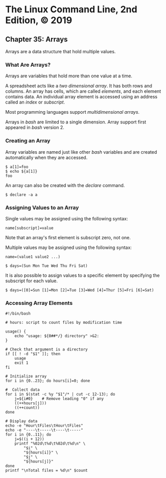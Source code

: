 # The Linux Command Line, 2nd Edition, © 2019

## Chapter 35: Arrays

Arrays are a data structure that hold multiple values.

### What Are Arrays?

Arrays are variables that hold more than one value at a time.

A spreadsheet acts like a _two dimensional array_. It has both rows and columns.
An array has cells, which are called _elements_, and each element contains data.
An individual array element is accessed using an address called an _index_ or _subscript_.

Most programming languages support _multidimensional arrays_.

Arrays in _bash_ are limited to a single dimension.
Array support first appeared in _bash_ version 2.

### Creating an Array

Array variables are named just like other _bash_ variables and are created automatically when they are accessed.

```
$ a[1]=foo
$ echo ${a[1]}
foo
```

An array can also be created with the _declare_ command.

`$ declare -a a`

### Assigning Values to an Array

Single values may be assigned using the following syntax:

`name[subscript]=value`

Note that an array's first element is subscript zero, not one.

Multiple values may be assigned using the following syntax:

`name=(value1 value2 ...)`

`$ days=(Sun Mon Tue Wed Thu Fri Sat)`

It is also possible to assign values to a specific element by specifying the subscript for each value.

`$ days=([0]=Sun [1]=Mon [2]=Tue [3]=Wed [4]=Thur [5]=Fri [6]=Sat)`

### Accessing Array Elements

```
#!/bin/bash

# hours: script to count files by modification time

usage() {
	echo "usage: ${0##*/} directory" >&2:
}

# Check that argument is a directory
if [[ ! -d "$1" ]]; then
	usage
	exit 1
fi

# Initialize array
for i in {0..23}; do hours[i]=0; done

#  Collect data
for i in $(stat -c %y "$1"/* | cut -c 12-13); do
	j=${i#0}	# Remove leading "0" if any
	((++hours[j]))
	((++count))
done

# Display data
echo -e "Hour\tFiles\tHour\tFiles"
echo -e "----\t-----\t----\t-----"
for i in {0..11}; do
	j=$((i + 12))
	printf "%02d\t%d\t%02d\t%d\n" \
		"$i" \
		"${hours[i]}" \
		"$j" \
		"${hours[j]}"
done
printf "\nTotal files = %d\n" $count
```